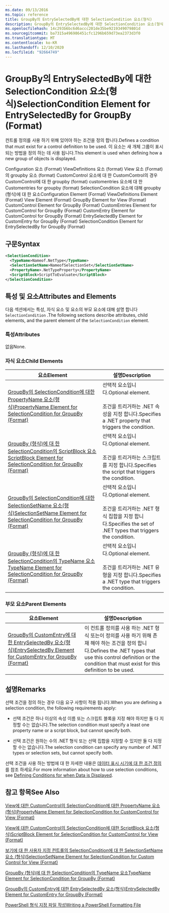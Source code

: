 ```yaml
---
ms.date: 09/13/2016
ms.topic: reference
title: GroupBy의 EntrySelectedBy에 대한 SelectionCondition 요소(형식)
description: GroupBy의 EntrySelectedBy에 대한 SelectionCondition 요소(형식)
ms.openlocfilehash: 14c293b6bc6d6accc201de35be9219349079801d
ms.sourcegitcommit: ba7315a496986451cfc1296b659d73ea2373d3f0
ms.translationtype: MT
ms.contentlocale: ko-KR
ms.lasthandoff: 12/10/2020
ms.locfileid: "92664749"
---
```

# <a name="selectioncondition-element-for-entryselectedby-for-groupby-format"></a><span data-ttu-id="9d6e6-103">GroupBy의 EntrySelectedBy에 대한 SelectionCondition 요소(형식)</span><span class="sxs-lookup"><span data-stu-id="9d6e6-103">SelectionCondition Element for EntrySelectedBy for GroupBy (Format)</span></span>

<span data-ttu-id="9d6e6-104">컨트롤 정의를 사용 하기 위해 있어야 하는 조건을 정의 합니다.</span><span class="sxs-lookup"><span data-stu-id="9d6e6-104">Defines a condition that must exist for a control definition to be used.</span></span> <span data-ttu-id="9d6e6-105">이 요소는 새 개체 그룹이 표시 되는 방법을 정의 하는 데 사용 됩니다.</span><span class="sxs-lookup"><span data-stu-id="9d6e6-105">This element is used when defining how a new group of objects is displayed.</span></span>

<span data-ttu-id="9d6e6-106">Configuration 요소 (Format) ViewDefinitions 요소 (format) View 요소 (Format)의 groupby 요소 (format) CustomControl 요소에 대 한 CustomControl의 경우 CustomControl에 대 한 groupby (format) customentries 요소에 대 한 Customentries for groupby (format) SelectionCondition 요소에 대해 groupby (형식)에 대 한 요소</span><span class="sxs-lookup"><span data-stu-id="9d6e6-106">Configuration Element (Format) ViewDefinitions Element (Format) View Element (Format) GroupBy Element for View (Format) CustomControl Element for GroupBy (Format) CustomEntries Element for CustomControl for GroupBy (Format) CustomEntry Element for CustomControl for GroupBy (Format) EntrySelectedBy Element for CustomEntry for GroupBy (Format) SelectionCondition Element for EntrySelectedBy for GroupBy (Format)</span></span>

## <a name="syntax"></a><span data-ttu-id="9d6e6-107">구문</span><span class="sxs-lookup"><span data-stu-id="9d6e6-107">Syntax</span></span>

```xml
<SelectionCondition>
  <TypeName>Nameof.NetType</TypeName>
  <SelectionSetName>NameofSelectionSet</SelectionSetName>
  <PropertyName>.NetTypeProperty</PropertyName>
  <ScriptBlock>ScriptToEvaluate</ScriptBlock>
</SelectionCondition>
```

## <a name="attributes-and-elements"></a><span data-ttu-id="9d6e6-108">특성 및 요소</span><span class="sxs-lookup"><span data-stu-id="9d6e6-108">Attributes and Elements</span></span>

<span data-ttu-id="9d6e6-109">다음 섹션에서는 특성, 자식 요소 및 요소의 부모 요소에 대해 설명 합니다 `SelectionCondition` .</span><span class="sxs-lookup"><span data-stu-id="9d6e6-109">The following sections describe attributes, child elements, and the parent element of the `SelectionCondition` element.</span></span>

### <a name="attributes"></a><span data-ttu-id="9d6e6-110">특성</span><span class="sxs-lookup"><span data-stu-id="9d6e6-110">Attributes</span></span>

<span data-ttu-id="9d6e6-111">없음</span><span class="sxs-lookup"><span data-stu-id="9d6e6-111">None.</span></span>

### <a name="child-elements"></a><span data-ttu-id="9d6e6-112">자식 요소</span><span class="sxs-lookup"><span data-stu-id="9d6e6-112">Child Elements</span></span>

|<span data-ttu-id="9d6e6-113">요소</span><span class="sxs-lookup"><span data-stu-id="9d6e6-113">Element</span></span>|<span data-ttu-id="9d6e6-114">설명</span><span class="sxs-lookup"><span data-stu-id="9d6e6-114">Description</span></span>|
|-------------|-----------------|
|[<span data-ttu-id="9d6e6-115">GroupBy의 SelectionCondition에 대한 PropertyName 요소(형식)</span><span class="sxs-lookup"><span data-stu-id="9d6e6-115">PropertyName Element for SelectionCondition for GroupBy (Format)</span></span>](./propertyname-element-for-selectioncondition-for-groupby-format.md)|<span data-ttu-id="9d6e6-116">선택적 요소입니다.</span><span class="sxs-lookup"><span data-stu-id="9d6e6-116">Optional element.</span></span><br /><br /> <span data-ttu-id="9d6e6-117">조건을 트리거하는 .NET 속성을 지정 합니다.</span><span class="sxs-lookup"><span data-stu-id="9d6e6-117">Specifies a .NET property that triggers the condition.</span></span>|
|[<span data-ttu-id="9d6e6-118">GroupBy (형식)에 대 한 SelectionCondition의 ScriptBlock 요소</span><span class="sxs-lookup"><span data-stu-id="9d6e6-118">ScriptBlock Element for SelectionCondition for GroupBy (Format)</span></span>](./scriptblock-element-for-selectioncondition-for-entryselectedby-for-groupby-format.md)|<span data-ttu-id="9d6e6-119">선택적 요소입니다.</span><span class="sxs-lookup"><span data-stu-id="9d6e6-119">Optional element.</span></span><br /><br /> <span data-ttu-id="9d6e6-120">조건을 트리거하는 스크립트를 지정 합니다.</span><span class="sxs-lookup"><span data-stu-id="9d6e6-120">Specifies the script that triggers the condition.</span></span>|
|[<span data-ttu-id="9d6e6-121">GroupBy의 SelectionCondition에 대한 SelectionSetName 요소(형식)</span><span class="sxs-lookup"><span data-stu-id="9d6e6-121">SelectionSetName Element for SelectionCondition for GroupBy (Format)</span></span>](./selectionsetname-element-for-selectioncondition-for-groupby-format.md)|<span data-ttu-id="9d6e6-122">선택적 요소입니다.</span><span class="sxs-lookup"><span data-stu-id="9d6e6-122">Optional element.</span></span><br /><br /> <span data-ttu-id="9d6e6-123">조건을 트리거하는 .NET 형식 집합을 지정 합니다.</span><span class="sxs-lookup"><span data-stu-id="9d6e6-123">Specifies the set of .NET types that triggers the condition.</span></span>|
|[<span data-ttu-id="9d6e6-124">GroupBy (형식)에 대 한 SelectionCondition의 TypeName 요소</span><span class="sxs-lookup"><span data-stu-id="9d6e6-124">TypeName Element for SelectionCondition for GroupBy  (Format)</span></span>](./typename-element-for-selectioncondition-for-groupby-format.md)|<span data-ttu-id="9d6e6-125">선택적 요소입니다.</span><span class="sxs-lookup"><span data-stu-id="9d6e6-125">Optional element.</span></span><br /><br /> <span data-ttu-id="9d6e6-126">조건을 트리거하는 .NET 유형을 지정 합니다.</span><span class="sxs-lookup"><span data-stu-id="9d6e6-126">Specifies a .NET type that triggers the condition.</span></span>|

### <a name="parent-elements"></a><span data-ttu-id="9d6e6-127">부모 요소</span><span class="sxs-lookup"><span data-stu-id="9d6e6-127">Parent Elements</span></span>

|<span data-ttu-id="9d6e6-128">요소</span><span class="sxs-lookup"><span data-stu-id="9d6e6-128">Element</span></span>|<span data-ttu-id="9d6e6-129">설명</span><span class="sxs-lookup"><span data-stu-id="9d6e6-129">Description</span></span>|
|-------------|-----------------|
|[<span data-ttu-id="9d6e6-130">GroupBy의 CustomEntry에 대한 EntrySelectedBy 요소(형식)</span><span class="sxs-lookup"><span data-stu-id="9d6e6-130">EntrySelectedBy Element for CustomEntry for GroupBy (Format)</span></span>](./entryselectedby-element-for-customentry-for-groupby-format.md)|<span data-ttu-id="9d6e6-131">이 컨트롤 정의를 사용 하는 .NET 형식 또는이 정의를 사용 하기 위해 존재 해야 하는 조건을 정의 합니다.</span><span class="sxs-lookup"><span data-stu-id="9d6e6-131">Defines the .NET types that use this control definition or the condition that must exist for this definition to be used.</span></span>|

## <a name="remarks"></a><span data-ttu-id="9d6e6-132">설명</span><span class="sxs-lookup"><span data-stu-id="9d6e6-132">Remarks</span></span>

<span data-ttu-id="9d6e6-133">선택 조건을 정의 하는 경우 다음 요구 사항이 적용 됩니다.</span><span class="sxs-lookup"><span data-stu-id="9d6e6-133">When you are defining a selection condition, the following requirements apply:</span></span>

- <span data-ttu-id="9d6e6-134">선택 조건은 하나 이상의 속성 이름 또는 스크립트 블록을 지정 해야 하지만 둘 다 지정할 수는 없습니다.</span><span class="sxs-lookup"><span data-stu-id="9d6e6-134">The selection condition must specify a least one property name or a script block, but cannot specify both.</span></span>

- <span data-ttu-id="9d6e6-135">선택 조건은 원하는 수의 .NET 형식 또는 선택 집합을 지정할 수 있지만 둘 다 지정할 수는 없습니다.</span><span class="sxs-lookup"><span data-stu-id="9d6e6-135">The selection condition can specify any number of .NET types or selection sets, but cannot specify both.</span></span>

<span data-ttu-id="9d6e6-136">선택 조건을 사용 하는 방법에 대 한 자세한 내용은 [데이터 표시 시기에 대 한 조건 정의](./defining-conditions-for-displaying-data.md)를 참조 하세요.</span><span class="sxs-lookup"><span data-stu-id="9d6e6-136">For more information about how to use selection conditions, see [Defining Conditions for when Data is Displayed](./defining-conditions-for-displaying-data.md).</span></span>

## <a name="see-also"></a><span data-ttu-id="9d6e6-137">참고 항목</span><span class="sxs-lookup"><span data-stu-id="9d6e6-137">See Also</span></span>

[<span data-ttu-id="9d6e6-138">View에 대한 CustomControl의 SelectionCondition에 대한 PropertyName 요소(형식)</span><span class="sxs-lookup"><span data-stu-id="9d6e6-138">PropertyName Element for SelectionCondition for CustomControl for View (Format)</span></span>](./propertyname-element-for-selectioncondition-for-customcontrol-for-view-format.md)

[<span data-ttu-id="9d6e6-139">View에 대한 CustomControl의 SelectionCondition에 대한 ScriptBlock 요소(형식)</span><span class="sxs-lookup"><span data-stu-id="9d6e6-139">ScriptBlock Element for SelectionCondition for CustomControl for View (Format)</span></span>](./scriptblock-element-for-selectioncondition-for-customcontrol-for-view-format.md)

[<span data-ttu-id="9d6e6-140">보기에 대 한 사용자 지정 컨트롤의 SelectionCondition에 대 한 SelectionSetName 요소 (형식)</span><span class="sxs-lookup"><span data-stu-id="9d6e6-140">SelectionSetName Element for SelectionCondition for Custom Control for View (Format)</span></span>](./selectionsetname-element-for-selectioncondition-for-customcontrol-for-view-format.md)

[<span data-ttu-id="9d6e6-141">GroupBy (형식)에 대 한 SelectionCondition의 TypeName 요소</span><span class="sxs-lookup"><span data-stu-id="9d6e6-141">TypeName Element for SelectionCondition for GroupBy  (Format)</span></span>](./typename-element-for-selectioncondition-for-groupby-format.md)

[<span data-ttu-id="9d6e6-142">GroupBy의 CustomEntry에 대한 EntrySelectedBy 요소(형식)</span><span class="sxs-lookup"><span data-stu-id="9d6e6-142">EntrySelectedBy Element for CustomEntry for GroupBy (Format)</span></span>](./entryselectedby-element-for-customentry-for-groupby-format.md)

[<span data-ttu-id="9d6e6-143">PowerShell 형식 지정 파일 작성</span><span class="sxs-lookup"><span data-stu-id="9d6e6-143">Writing a PowerShell Formatting File</span></span>](./writing-a-powershell-formatting-file.md)
